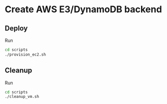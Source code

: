 # Create AWS E3/DynamoDB backend

## Deploy

Run

```bash
cd scripts
./provision_ec2.sh
```

## Cleanup

Run

```bash
cd scripts
./cleanup_vm.sh
```
